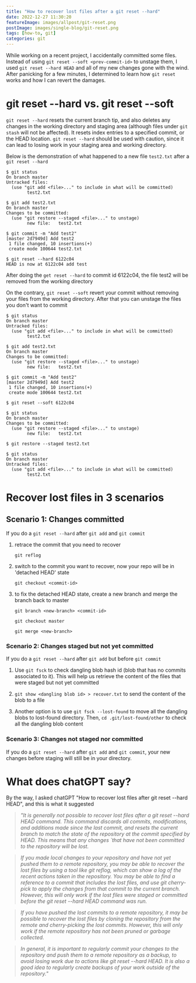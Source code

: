 ```yaml
---
title: "How to recover lost files after a git reset --hard"
date: 2022-12-27 11:30:20
featureImage: images/allpost/git-reset.png
postImage: images/single-blog/git-reset.png
tags: [how-to, git]
categories: git
---
```


While working on a recent project, I accidentally committed some files. Instead of using `git reset --soft <prev-commit-id>` to unstage them, I used `git reset --hard HEAD` and all of my new changes gone with the wind. After panicking for a few minutes, I determined to learn how `git reset` works and how I can revert the damages. 

# git reset --hard vs. git reset --soft

`git reset --hard` resets the current branch tip, and also deletes any changes in the working directory and staging area (although files under `git stash` will not be affected). It resets index entries to a specified commit, or the HEAD location. `git reset --hard` should be used with caution, since it can lead to losing work in your staging area and working directory.

Below is the demonstration of what happened to a new file `test2.txt` after a `git reset --hard`

```git
$ git status
On branch master
Untracked files:
  (use "git add <file>..." to include in what will be committed)
        test2.txt

$ git add test2.txt
On branch master
Changes to be committed:
  (use "git restore --staged <file>..." to unstage)
        new file:   test2.txt

$ git commit -m "Add test2"
[master 2d7949d] Add test2
 1 file changed, 10 insertions(+)
 create mode 100644 test2.txt

$ git reset --hard 6122c04
HEAD is now at 6122c04 add test
```
After doing the `get reset --hard` to commit id 6122c04, the file test2 will be removed from the working directory

On the contrary, `git reset --soft` revert your commit without removing your files from the working directory. After that you can unstage the files you don't want to commit

```git
$ git status
On branch master
Untracked files:
  (use "git add <file>..." to include in what will be committed)
        test2.txt

$ git add test2.txt
On branch master
Changes to be committed:
  (use "git restore --staged <file>..." to unstage)
        new file:   test2.txt

$ git commit -m "Add test2"
[master 2d7949d] Add test2
 1 file changed, 10 insertions(+)
 create mode 100644 test2.txt

$ git reset --soft 6122c04

$ git status
On branch master
Changes to be committed:
  (use "git restore --staged <file>..." to unstage)
        new file:   test2.txt

$ git restore --staged test2.txt 

$ git status
On branch master
Untracked files:
  (use "git add <file>..." to include in what will be committed)
        test2.txt
```

# Recover lost files in 3 scenarios

## Scenario 1: Changes committed

If you do a `git reset --hard` after `git add` and `git commit`

1. retrace the commit that you need to recover
    
    `git reflog`

2. switch to the commit you want to recover, now your repo will be in 'detached HEAD' state
    
    `git checkout <commit-id>`

3. to fix the detached HEAD state, create a new branch and merge the branch back to master

    `git branch <new-branch> <commit-id>`

    `git checkout master`

    `git merge <new-branch>`

### Scenario 2: Changes staged but not yet committed

If you do a `git reset --hard` after `git add` but before `git commit`

1. Use `git fsck` to check dangling blob hash id (blob that has no commits associated to it). This will help us retrieve the content of the files that were staged but not yet committed

2. `git show <dangling blob id> > recover.txt` to send the content of the blob to a file

3. Another option is to use `git fsck --lost-found` to move all the dangling blobs to lost-found directory. Then, `cd .git/lost-found/other` to check all the dangling blob content

### Scenario 3: Changes not staged nor committed

If you do a `git reset --hard` after `git add` and `git commit`, your new changes before staging will still be in your directory. 


# What does chatGPT say?

By the way, I asked chatGPT "How to recover lost files after git reset --hard HEAD", and this is what it suggested

>*"It is generally not possible to recover lost files after a git reset --hard HEAD command. This command discards all commits, modifications, and additions made since the last commit, and resets the current branch to match the state of the repository at the commit specified by HEAD. This means that any changes `that have not been committed to the repository will be lost.*

>*If you made local changes to your repository and have not yet pushed them to a remote repository, you may be able to recover the lost files by using a tool like git reflog, which can show a log of the recent actions taken in the repository. You may be able to find a reference to a commit that includes the lost files, and use git cherry-pick to apply the changes from that commit to the current branch. However, this will only work if the lost files were staged or committed before the git reset --hard HEAD command was run.*

>*If you have pushed the lost commits to a remote repository, it may be possible to recover the lost files by cloning the repository from the remote and cherry-picking the lost commits. However, this will only work if the remote repository has not been pruned or garbage collected.*

>*In general, it is important to regularly commit your changes to the repository and push them to a remote repository as a backup, to avoid losing work due to actions like git reset --hard HEAD. It is also a good idea to regularly create backups of your work outside of the repository."*




